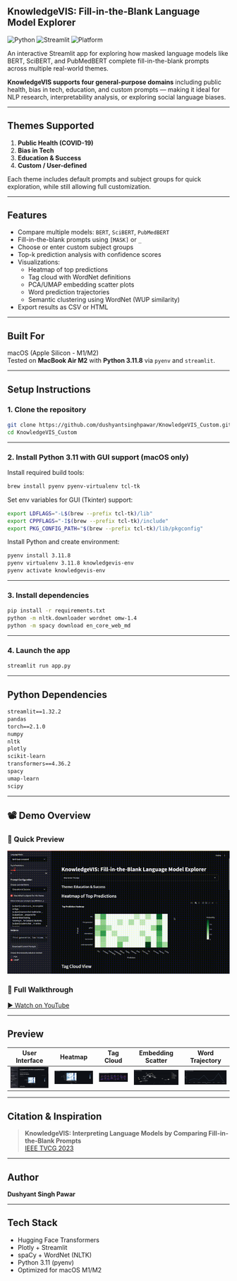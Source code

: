 ## KnowledgeVIS: Fill-in-the-Blank Language Model Explorer

![Python](https://img.shields.io/badge/python-3.11-blue)
![Streamlit](https://img.shields.io/badge/built%20with-Streamlit-orange)
![Platform](https://img.shields.io/badge/platform-macOS%20M1%2FM2-lightgrey)

An interactive Streamlit app for exploring how masked language models like BERT, SciBERT, and PubMedBERT complete fill-in-the-blank prompts across multiple real-world themes.

**KnowledgeVIS supports four general-purpose domains** including public health, bias in tech, education, and custom prompts — making it ideal for NLP research, interpretability analysis, or exploring social language biases.

---

## Themes Supported

1. **Public Health (COVID-19)**  
2. **Bias in Tech**  
3. **Education & Success**  
4. **Custom / User-defined**

Each theme includes default prompts and subject groups for quick exploration, while still allowing full customization.

---

## Features

- Compare multiple models: `BERT`, `SciBERT`, `PubMedBERT`
- Fill-in-the-blank prompts using `[MASK]` or `_`
- Choose or enter custom subject groups
- Top-k prediction analysis with confidence scores
- Visualizations:
  - Heatmap of top predictions
  - Tag cloud with WordNet definitions
  - PCA/UMAP embedding scatter plots
  - Word prediction trajectories
  - Semantic clustering using WordNet (WUP similarity)
- Export results as CSV or HTML

---

## Built For

macOS (Apple Silicon - M1/M2)  
Tested on **MacBook Air M2** with **Python 3.11.8** via `pyenv` and `streamlit`.

---

## Setup Instructions

### 1. Clone the repository

```bash
git clone https://github.com/dushyantsinghpawar/KnowledgeVIS_Custom.git
cd KnowledgeVIS_Custom
```

---

### 2. Install Python 3.11 with GUI support (macOS only)

Install required build tools:

```bash
brew install pyenv pyenv-virtualenv tcl-tk
```

Set env variables for GUI (Tkinter) support:

```bash
export LDFLAGS="-L$(brew --prefix tcl-tk)/lib"
export CPPFLAGS="-I$(brew --prefix tcl-tk)/include"
export PKG_CONFIG_PATH="$(brew --prefix tcl-tk)/lib/pkgconfig"
```

Install Python and create environment:

```bash
pyenv install 3.11.8
pyenv virtualenv 3.11.8 knowledgevis-env
pyenv activate knowledgevis-env
```

---

### 3. Install dependencies

```bash
pip install -r requirements.txt
python -m nltk.downloader wordnet omw-1.4
python -m spacy download en_core_web_md
```

---

### 4. Launch the app

```bash
streamlit run app.py
```

---

## Python Dependencies

```txt
streamlit==1.32.2
pandas
torch==2.1.0
numpy
nltk
plotly
scikit-learn
transformers==4.36.2
spacy
umap-learn
scipy
```
---
## 📽 Demo Overview

### 🔹 Quick Preview  
![Demo Preview](assets/demo.gif)

### 🔹 Full Walkthrough  
[▶️ Watch on YouTube](https://youtu.be/your-video-id)

---

## Preview

| User Interface|  Heatmap  | Tag Cloud | Embedding Scatter | Word Trajectory |
|---------------|-----------|-----------|-------------------|-----------------|
| ![](assets/UI.png) | ![](assets/heatmap.png) | ![](assets/tagcloud.png) | ![](assets/scatter.png) | ![](assets/trajectory.png) |

---

## Citation & Inspiration

> **KnowledgeVIS: Interpreting Language Models by Comparing Fill-in-the-Blank Prompts**  
> [IEEE TVCG 2023](https://doi.org/10.1109/TVCG.2023.3346713)

---

## Author

**Dushyant Singh Pawar**

---

## Tech Stack

- Hugging Face Transformers
- Plotly + Streamlit
- spaCy + WordNet (NLTK)
- Python 3.11 (pyenv)
- Optimized for macOS M1/M2
